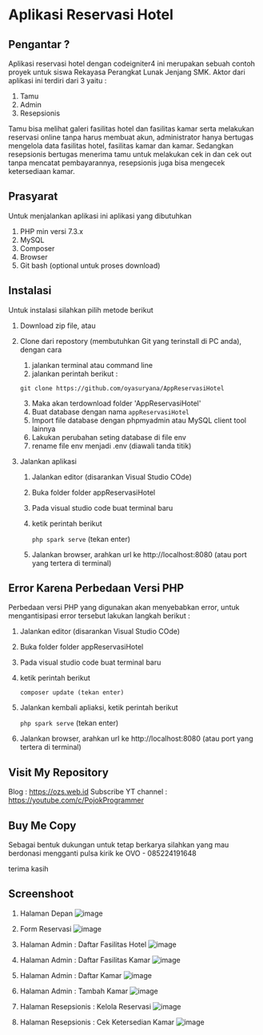 # Aplikasi Reservasi Hotel

## Pengantar ?

Aplikasi reservasi hotel dengan codeigniter4 ini merupakan sebuah contoh proyek untuk siswa Rekayasa Perangkat Lunak Jenjang SMK. Aktor dari aplikasi ini terdiri dari 3 yaitu :

1. Tamu
2. Admin
3. Resepsionis

Tamu bisa melihat galeri fasilitas hotel dan fasilitas kamar serta melakukan reservasi online tanpa harus membuat akun, administrator hanya bertugas mengelola data fasilitas hotel, fasilitas kamar dan kamar. Sedangkan resepsionis bertugas menerima tamu untuk melakukan cek in dan cek out tanpa mencatat pembayarannya, resepsionis juga bisa mengecek ketersediaan kamar.

## Prasyarat

Untuk menjalankan aplikasi ini aplikasi yang dibutuhkan
1. PHP min versi 7.3.x
2. MySQL
3. Composer 
4. Browser
5. Git bash (optional untuk proses download)

## Instalasi

Untuk instalasi silahkan pilih metode berikut
1. Download zip file, atau
2. Clone dari repostory (membutuhkan Git yang terinstall di PC anda), dengan cara
    1. jalankan terminal atau command line
    2. jalankan perintah berikut :

    `git clone https://github.com/oyasuryana/AppReservasiHotel`
    
    3. Maka akan terdownload folder 'AppReservasiHotel'
    4. Buat database dengan nama `appReservasiHotel`
    5. Import file database dengan phpmyadmin atau MySQL client tool lainnya
    6. Lakukan perubahan seting database di file env
    7. rename file env menjadi .env (diawali tanda titik)
3. Jalankan aplikasi
    1. Jalankan editor (disarankan Visual Studio COde)
    2. Buka folder folder appReservasiHotel
    3. Pada visual studio code buat terminal baru
    4. ketik perintah berikut 

        `php spark serve` (tekan enter)
    5. Jalankan browser, arahkan url ke http://localhost:8080 (atau port yang tertera di terminal)    

## Error Karena Perbedaan Versi PHP

Perbedaan versi PHP yang digunakan akan menyebabkan error, untuk mengantisipasi error tersebut lakukan langkah berikut :
1. Jalankan editor (disarankan Visual Studio COde)
2. Buka folder folder appReservasiHotel
3. Pada visual studio code buat terminal baru
4. ketik perintah berikut 

    `composer update (tekan enter)`

5. Jalankan kembali apliaksi, ketik perintah berikut 

    `php spark serve` (tekan enter)
6. Jalankan browser, arahkan url ke http://localhost:8080 (atau port yang tertera di terminal)    


## Visit My Repository

Blog : https://ozs.web.id
Subscribe YT channel : https://youtube.com/c/PojokProgrammer

## Buy Me Copy
Sebagai bentuk dukungan untuk tetap berkarya silahkan yang mau berdonasi mengganti pulsa
kirik ke
OVO - 085224191648

terima kasih


## Screenshoot
1. Halaman Depan 
![image](https://drive.google.com/uc?export=view&id=1gWFJLhiSbqSo6FOpkUheyoStCGhCzl66)

2. Form Reservasi
![image](https://drive.google.com/uc?export=view&id=188pUPFhS5MsQVBYKoXyHcZ4RRKN8XaSR)

3. Halaman Admin : Daftar Fasilitas Hotel
![image](https://drive.google.com/uc?export=view&id=124gpug32kqtJcAvQL8Duo-ZxcDEGIEAI)

4. Halaman Admin : Daftar Fasilitas Kamar
![image](https://drive.google.com/uc?export=view&id=1mGmdotmDQHKmsi4yEYIoab3XoJVV-_PW)

5. Halaman Admin : Daftar Kamar
![image](https://drive.google.com/uc?export=view&id=1BZmqkO4T-iWW29rLSZ7VuKE_wFlGmKBi)

6. Halaman Admin : Tambah Kamar
![image](https://drive.google.com/uc?export=view&id=15Lza7F4Ytl3XHiOYWZ8qDdmGmUQWTTcl)

7. Halaman Resepsionis : Kelola Reservasi
![image](https://drive.google.com/uc?export=view&id=1tgnB2kS62KlAQS1NZ0-DCB-vG4V0aAIf)

8. Halaman Resepsionis : Cek Ketersedian Kamar
![image](https://drive.google.com/uc?export=view&id=1XXcfiWsSdx-fQpfzdFi4Rwu2r_CRGyGe)
